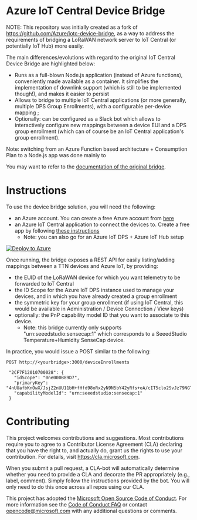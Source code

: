 # Azure IoT Central Device Bridge

NOTE: This repository was initially created as a fork of https://github.com/Azure/iotc-device-bridge, as a way to address the requirements of bridging a LoRaWAN network server to IoT Central (or potentially IoT Hub) more easily. 

The main differences/evolutions with regard to the original IoT Central Device Bridge are highlighted below:
- Runs as a full-blown Node.js application (instead of Azure functions), conveniently made available as a container. It simplifies the implementation of downlink support (which is still to be implemented though!), and makes it easier to persist
- Allows to bridge to multiple IoT Central applications (or more generally, multiple DPS Group Enrollments), with a configurable per-device mapping ;
- Optionally: can be configured as a Slack bot which allows to interactively configure new mappings between a device EUI and a DPS group enrollment (which can of course be an IoT Central application's group enrollment).

Note: switching from an Azure Function based architecture + Consumption Plan to a Node.js app was done mainly to 

You may want to refer to the [documentation of the original bridge](https://github.com/Azure/iotc-device-bridge/blob/master/README.md).

# Instructions

To use the device bridge solution, you will need the following:
- an Azure account. You can create a free Azure account from [here](https://aka.ms/aft-iot)
- an Azure IoT Central application to connect the devices to. Create a free app by following [these instructions](https://docs.microsoft.com/en-us/azure/iot-central/quick-deploy-iot-central)
  - Note: you can also go for an Azure IoT DPS + Azure IoT Hub setup

[![Deploy to Azure](https://azuredeploy.net/deploybutton.png)](https://portal.azure.com/#create/Microsoft.Template/uri/https%3A%2F%2Fraw.githubusercontent.com%2Fkartben%2Fiotc-device-bridge-standalone-multidps%2Fmaster%2Fazuredeploy.json)


Once running, the bridge exposes a REST API for easily listing/adding mappings between a TTN devices and Azure IoT, by providing:

* the EUID of the LoRaWAN device for which you want telemetry to be forwarded to IoT Central
* the ID Scope for the Azure IoT DPS instance used to manage your devices, and in which you have already created a group enrollment
* the symmetric key for your group enrollment (if using IoT Central, this would be available in Administration / Device Connection / View keys)
* optionally: the PnP capability model ID that you want to associate to this device. 
  * Note: this bridge currently only supports "urn:seeedstudio:sensecap:1" which corresponds to a SeeedStudio Temperature+Humidity SenseCap device.

In practice, you would issue a POST similar to the following:

```
POST http://<yourbridge>:3000/deviceEnrollments

 "2CF7F12010700028": {
   "idScope": "0ne000B89D7",
   "primaryKey": "4nUUafbKnOwX/JsjZ2nUU11bH+fHfd98oRx2yN9N5bY42yRfs+oA/cIT5clo2SvJz79NGTYvCXu6JFlc7BA0pg==",
   "capabilityModelId": "urn:seeedstudio:sensecap:1"
 }
```


# Contributing

This project welcomes contributions and suggestions.  Most contributions require you to agree to a
Contributor License Agreement (CLA) declaring that you have the right to, and actually do, grant us
the rights to use your contribution. For details, visit https://cla.microsoft.com.

When you submit a pull request, a CLA-bot will automatically determine whether you need to provide
a CLA and decorate the PR appropriately (e.g., label, comment). Simply follow the instructions
provided by the bot. You will only need to do this once across all repos using our CLA.

This project has adopted the [Microsoft Open Source Code of Conduct](https://opensource.microsoft.com/codeofconduct/).
For more information see the [Code of Conduct FAQ](https://opensource.microsoft.com/codeofconduct/faq/) or
contact [opencode@microsoft.com](mailto:opencode@microsoft.com) with any additional questions or comments.
